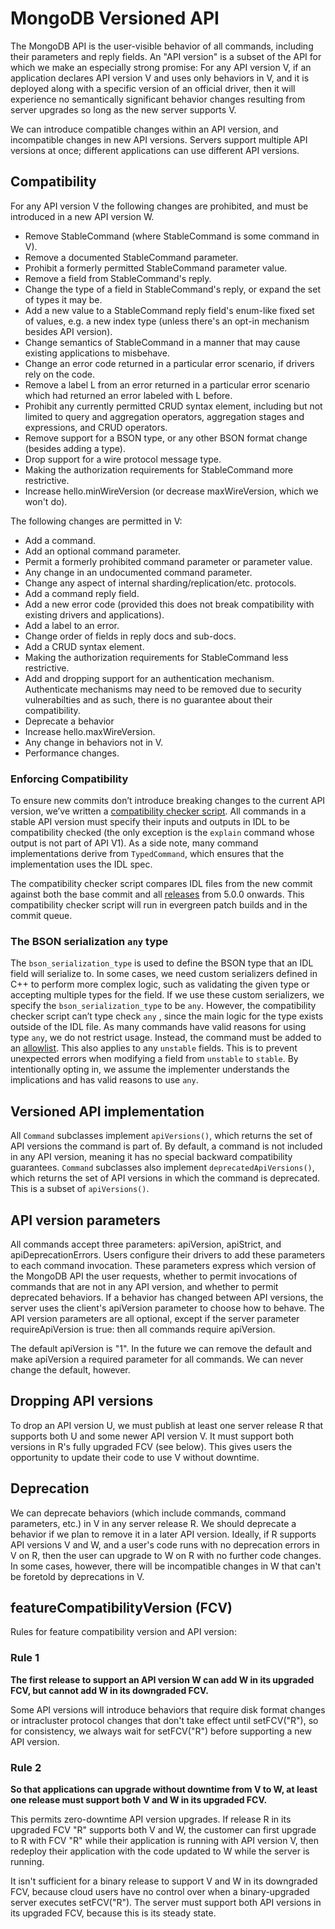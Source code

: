 # MongoDB Versioned API

The MongoDB API is the user-visible behavior of all commands, including their parameters and reply
fields. An "API version" is a subset of the API for which we make an especially strong promise: For
any API version V, if an application declares API version V and uses only behaviors in V, and it is
deployed along with a specific version of an official driver, then it will experience no
semantically significant behavior changes resulting from server upgrades so long as the new server
supports V.

We can introduce compatible changes within an API version, and incompatible changes in new API
versions. Servers support multiple API versions at once; different applications can use different
API versions.

## Compatibility

For any API version V the following changes are prohibited, and must be introduced in a new API
version W.

- Remove StableCommand (where StableCommand is some command in V).
- Remove a documented StableCommand parameter.
- Prohibit a formerly permitted StableCommand parameter value.
- Remove a field from StableCommand's reply.
- Change the type of a field in StableCommand's reply, or expand the set of types it may be.
- Add a new value to a StableCommand reply field's enum-like fixed set of values, e.g. a new index
  type (unless there's an opt-in mechanism besides API version).
- Change semantics of StableCommand in a manner that may cause existing applications to misbehave.
- Change an error code returned in a particular error scenario, if drivers rely on the code.
- Remove a label L from an error returned in a particular error scenario which had returned an error
  labeled with L before.
- Prohibit any currently permitted CRUD syntax element, including but not limited to query and
  aggregation operators, aggregation stages and expressions, and CRUD operators.
- Remove support for a BSON type, or any other BSON format change (besides adding a type).
- Drop support for a wire protocol message type.
- Making the authorization requirements for StableCommand more restrictive.
- Increase hello.minWireVersion (or decrease maxWireVersion, which we won't do).

The following changes are permitted in V:

- Add a command.
- Add an optional command parameter.
- Permit a formerly prohibited command parameter or parameter value.
- Any change in an undocumented command parameter.
- Change any aspect of internal sharding/replication/etc. protocols.
- Add a command reply field.
- Add a new error code (provided this does not break compatibility with existing drivers and
  applications).
- Add a label to an error.
- Change order of fields in reply docs and sub-docs.
- Add a CRUD syntax element.
- Making the authorization requirements for StableCommand less restrictive.
- Add and dropping support for an authentication mechanism. Authenticate mechanisms may need to be
  removed due to security vulnerabilties and as such, there is no guarantee about their
  compatibility.
- Deprecate a behavior
- Increase hello.maxWireVersion.
- Any change in behaviors not in V.
- Performance changes.


### Enforcing Compatibility

To ensure new commits don’t introduce breaking changes to the current API version, we’ve written a
[compatibility checker script](https://github.com/mongodb/mongo/blob/6aaad044a819a50a690b932afeda9aa278ba0f2e/buildscripts/idl/idl_check_compatibility.py).
All commands in a stable API version must specify their inputs and outputs in IDL to be
compatibility checked (the only exception is the `explain` command whose output is not part of API
V1). As a side note, many command implementations derive from `TypedCommand`, which ensures
that the implementation uses the IDL spec.

The compatibility checker script compares IDL files from the new commit against both the base
commit and all [releases](https://github.com/mongodb/mongo/blob/10439de079b03a981ead7f5566e6f539a6f9becd/buildscripts/idl/checkout_idl_files_from_past_releases.py)
from 5.0.0 onwards. This compatibility checker script will run in evergreen patch builds
and in the commit queue.

### The BSON serialization `any` type

The `bson_serialization_type` is used to define the BSON type that an IDL field will serialize to.
In some cases, we need custom serializers defined in C++ to perform more complex logic,
such as validating the given type or accepting multiple types for the field. If we use these custom
serializers, we specify the `bson_serialization_type` to be `any`. However, the compatibility
checker script can’t type check  `any` , since the main logic for the type exists outside of the
IDL file. As many commands have valid reasons for using type `any`, we do not restrict usage.
Instead, the command must be added to an [allowlist](https://github.com/mongodb/mongo/blob/6aaad044a819a50a690b932afeda9aa278ba0f2e/buildscripts/idl/idl_check_compatibility.py#L52).
This also applies to any `unstable` fields. This is to prevent unexpected errors when modifying
a field from `unstable` to `stable`. By intentionally opting in, we assume the implementer
understands the implications and has valid reasons to use `any`.

## Versioned API implementation

All `Command` subclasses implement `apiVersions()`, which returns the set of API versions the
command is part of. By default, a command is not included in any API version, meaning it has no
special backward compatibility guarantees. `Command` subclasses also implement
`deprecatedApiVersions()`, which returns the set of API versions in which the command is deprecated.
This is a subset of `apiVersions()`.

## API version parameters

All commands accept three parameters: apiVersion, apiStrict, and apiDeprecationErrors. Users
configure their drivers to add these parameters to each command invocation. These parameters express
which version of the MongoDB API the user requests, whether to permit invocations of commands that
are not in any API version, and whether to permit deprecated behaviors. If a behavior has changed
between API versions, the server uses the client's apiVersion parameter to choose how to behave. The
API version parameters are all optional, except if the server parameter requireApiVersion is true:
then all commands require apiVersion.

The default apiVersion is "1". In the future we can remove the default and make apiVersion a
required parameter for all commands. We can never change the default, however.

## Dropping API versions

To drop an API version U, we must publish at least one server release R that supports both U and
some newer API version V. It must support both versions in R's fully upgraded FCV (see below). This
gives users the opportunity to update their code to use V without downtime.

## Deprecation

We can deprecate behaviors (which include commands, command parameters, etc.) in V in any server
release R. We should deprecate a behavior if we plan to remove it in a later API version. Ideally,
if R supports API versions V and W, and a user's code runs with no deprecation errors in V on R,
then the user can upgrade to W on R with no further code changes. In some cases, however, there will
be incompatible changes in W that can't be foretold by deprecations in V.

## featureCompatibilityVersion (FCV)

Rules for feature compatibility version and API version:

### Rule 1

**The first release to support an API version W can add W in its upgraded FCV, but cannot add W in
  its downgraded FCV.**

Some API versions will introduce behaviors that require disk format changes or intracluster protocol
changes that don't take effect until setFCV("R"), so for consistency, we always wait for setFCV("R")
before supporting a new API version.

### Rule 2

**So that applications can upgrade without downtime from V to W, at least one release must support
  both V and W in its upgraded FCV.**

This permits zero-downtime API version upgrades. If release R in its upgraded FCV "R" supports both
V and W, the customer can first upgrade to R with FCV "R" while their application is running with
API version V, then redeploy their application with the code updated to W while the server is
running.

It isn't sufficient for a binary release to support V and W in its downgraded FCV, because cloud
users have no control over when a binary-upgraded server executes setFCV("R"). The server must
support both API versions in its upgraded FCV, because this is its steady state.
